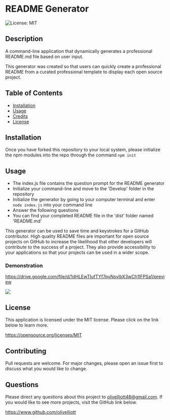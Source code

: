 # README Generator
![License: MIT](https://img.shields.io/badge/License-MIT-yellow.svg)

## Description
A command-line application that dynamically generates a professional README.md file based on user input.

This generator was created so that users can quickly create a professional README from a curated professional template to display each open source project.

## Table of Contents
- [Installation](#installation)
- [Usage](#usage)
- [Credits](#credits)
- [License](#license)

## Installation
Once you have forked this repository to your local system, please initialize the npm modules into the repo through the command `npm init`

## Usage

- The index.js file contains the question prompt for the README generator
- Initialize your command-line and move to the 'Develop' folder in the repository
- Initialize the generator by going to your computer terminal and enter `node index.js` into your command line 
- Answer the following questions
- You can find your completed README file in the 'dist' folder named 'README.md'

This generator can be used to save time and keystrokes for a GitHub contributor. High quality README files are important for open source projects on GitHub to increase the likelihood that other developers will contribute to the success of a project. They also provide accessibility to your applications so that your projects can be used in a wider scope.

### Demonstration

https://drive.google.com/file/d/1dHLEwTIufTYf7pyNsylbX3wCh1IFPSa1/preview

![](./assets/images/readme.gif)

## License
This application is licensed under the MIT license. Please click on the link below to learn more.

https://opensource.org/licenses/MIT


## Contributing

Pull requests are welcome. For major changes, please open an issue first to discuss what you would like to change.

## Questions

Please direct any questions about this project to olivelliott48@gmail.com. If you would like to see more projects, visit the GitHub link below.

https://www.github.com/olivelliott


